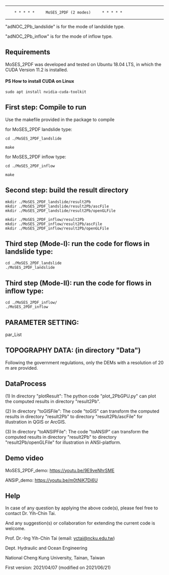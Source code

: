 **************************************************************************
		* * * * *     MoSES_2PDF (2 modes)     * * * * *		
**************************************************************************
"adNOC_2Pb_landslide" is for the mode of landslide type.

"adNOC_2Pb_inflow"    is for the mode of inflow type.

## Requirements

MoSES_2PDF was developed and tested on Ubuntu 18.04 LTS, in which the CUDA Version 11.2 is installed.

#### PS How to install CUDA on Linux
```
sudo apt install nvidia-cuda-toolkit
```

## First step: Compile to run  

Use the makefile provided in the package to compile

for MoSES_2PDF landslide type:
```
cd ./MoSES_2PDF_landslide
```
```
make 
```
for MoSES_2PDF inflow type:
```
cd ./MoSES_2PDF_inflow
```

```
make 
```

## Second step: build the result directory
	mkdir ./MoSES_2PDF_landslide/result2Pb
	mkdir ./MoSES_2PDF_landslide/result2Pb/ascFile
	mkdir ./MoSES_2PDF_landslide/result2Pb/openGLFile
	
	mkdir ./MoSES_2PDF_inflow/result2Pb
	mkdir ./MoSES_2PDF_inflow/result2Pb/ascFile
	mkdir ./MoSES_2PDF_inflow/result2Pb/openGLFile

## Third step (Mode-I): run the code for flows in landslide type:
    cd ./MoSES_2PDF_landslide
    ./MoSES_2PDF_landslide
## Third step (Mode-II): run the code for flows in inflow type:
    cd ./MoSES_2PDF_inflow/
    ./MoSES_2PDF_inflow


## PARAMETER SETTING: 
par_List


## TOPOGRAPHY DATA: (in directory "Data")

Following the government regulations, only the DEMs with a resolution of 20 m are provided.


## DataProcess

(1) In directory "plotResult": The python code "plot_2PbGPU.py" can plot the computed results in directory "result2Pb".

(2) In directory "toGISFile": The code "toGIS" can transform the computed results in directory "result2Pb" to directory "result2Pb/ascFile" for illustration in QGIS or ArcGIS.

(3) In directory "toANSIPFile": The code "toANSIP" can transform the computed results in directory "result2Pb" to directory "result2Pb/openGLFile" for illustration in ANSI-platform.

## Demo video

MoSES_2PDF_demo:
https://youtu.be/9E9veNhrSME

ANSIP_demo:
https://youtu.be/m0tNiK7Di6U

## Help

In case of any question by applying the above code(s), please feel free to contact Dr. Yih-Chin Tai.

And any suggestion(s) or collaboration for extending the current code is welcome.

Prof. Dr.-Ing Yih-Chin Tai (email: yctai@ncku.edu.tw)

Dept. Hydraulic and Ocean Engineering

National Cheng Kung University, Tainan, Taiwan

First version:  2021/04/07 (modified on 2021/06/21)
